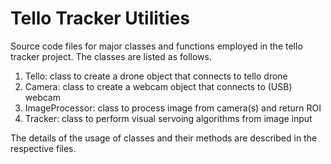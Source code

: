 # Tello Tracker Utilities

Source code files for major classes and functions employed in the tello tracker
project. The classes are listed as follows.

1. Tello: class to create a drone object that connects to tello drone
2. Camera: class to create a webcam object that connects to (USB) webcam
3. ImageProcessor: class to process image from camera(s) and return ROI
4. Tracker: class to perform visual servoing algorithms from image input

The details of the usage of classes and their methods are described in 
the respective files.